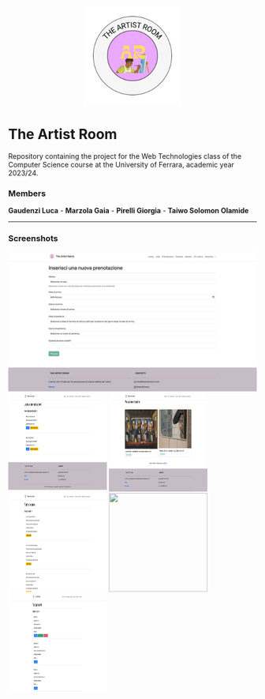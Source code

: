 <p align="center">
  <img src="public/images/the-artist-room-logo.png" width="200" height="200"/>
</p>

# The Artist Room

Repository containing the project for the Web Technologies class of the Computer Science course at the University of Ferrara, academic year 2023/24.

<h3>Members</h3>
<strong>Gaudenzi Luca</strong> - <strong>Marzola Gaia</strong> - <strong>Pirelli Giorgia</strong> - <strong>Taiwo Solomon Olamide</strong>
<hr>

<h3>Screenshots</h3>
<img src="public/images/screenshots/full-hd/full-hd-bookings-create-the-artist-room.png"/>
<img src="public/images/screenshots/full-hd/full-hd-bookings-the-artist-room.png" width="200" height="200"/>
<img src="public/images/screenshots/full-hd/full-hd-exhibitions-the-artist-room.png" width="200" height="200"/>
<img src="public/images/screenshots/full-hd/full-hd-rooms-the-artist-room.png" width="200" height="200"/>
<img src="public/images/screenshots/full-hd/full-hd-the-artist-room.png" width="200" height="200"/>
<img src="public/images/screenshots/full-hd/full-hd-users-the-artist-room.png" width="200" height="200"/>
